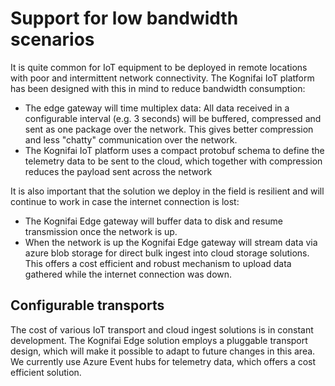 # Support for low bandwidth scenarios

It is quite common for IoT equipment to be deployed in remote locations with poor and intermittent network connectivity. The Kognifai IoT platform has been designed with this in mind to reduce bandwidth consumption:

- The edge gateway will time multiplex data: All data received in a configurable interval (e.g. 3 seconds) will be buffered, compressed and sent as one package over the network. This gives better compression and less "chatty" communication over the network.
- The Kognifai IoT platform uses a compact protobuf schema to define the telemetry data to be sent to the cloud, which together with compression reduces the payload sent across the network


It is also important that the solution we deploy in the field is resilient and will continue to work in case the internet connection is lost: 

- The Kognifai Edge gateway will buffer data to disk and resume transmission once the network is up.
- When the network is up the Kognifai Edge gateway will stream data via azure blob storage for direct bulk ingest into cloud storage solutions. This offers a  cost efficient and robust mechanism to upload data gathered while the internet connection was down.

## Configurable transports
The cost of various IoT transport and cloud ingest solutions is in constant development. The Kognifai Edge solution employs a pluggable transport design, which will make it possible to adapt to future changes in this area. We currently use Azure Event hubs for telemetry data, which offers a cost efficient solution.
